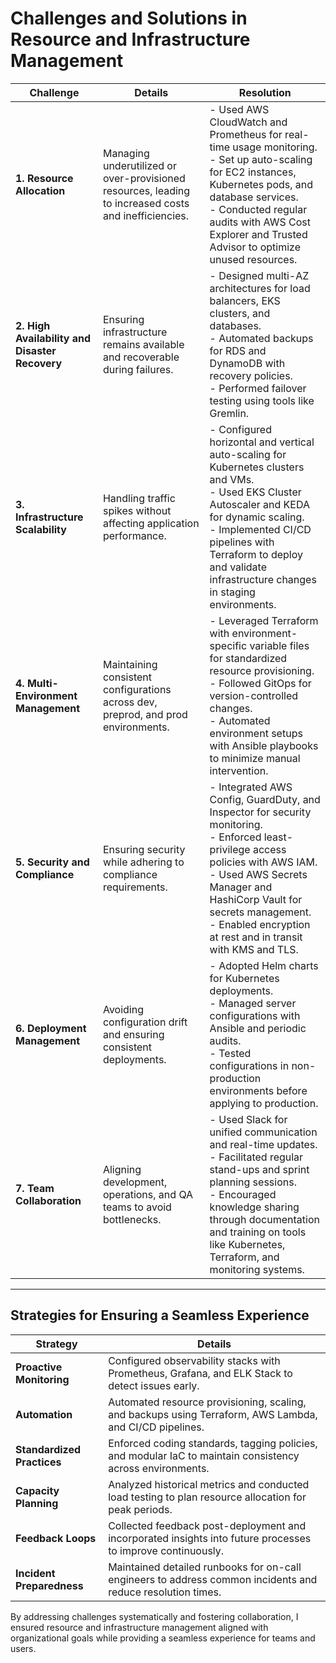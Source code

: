# Challenges and Solutions in Resource and Infrastructure Management

| **Challenge**                        | **Details**                                                                                                                                                                                                                                 | **Resolution**                                                                                                                                                                                                                                                                                                    |
|--------------------------------------|-------------------------------------------------------------------------------------------------------------------------------------------------------------------------------------------------------------------------------------------|-------------------------------------------------------------------------------------------------------------------------------------------------------------------------------------------------------------------------------------------------------------------------------------------------------------------|
| **1. Resource Allocation**           | Managing underutilized or over-provisioned resources, leading to increased costs and inefficiencies.                                                                                                                                       | - Used AWS CloudWatch and Prometheus for real-time usage monitoring.<br>- Set up auto-scaling for EC2 instances, Kubernetes pods, and database services.<br>- Conducted regular audits with AWS Cost Explorer and Trusted Advisor to optimize unused resources.                                                     |
| **2. High Availability and Disaster Recovery** | Ensuring infrastructure remains available and recoverable during failures.                                                                                                                                                                | - Designed multi-AZ architectures for load balancers, EKS clusters, and databases.<br>- Automated backups for RDS and DynamoDB with recovery policies.<br>- Performed failover testing using tools like Gremlin.                                                                                                    |
| **3. Infrastructure Scalability**    | Handling traffic spikes without affecting application performance.                                                                                                                                                                        | - Configured horizontal and vertical auto-scaling for Kubernetes clusters and VMs.<br>- Used EKS Cluster Autoscaler and KEDA for dynamic scaling.<br>- Implemented CI/CD pipelines with Terraform to deploy and validate infrastructure changes in staging environments.                                               |
| **4. Multi-Environment Management**  | Maintaining consistent configurations across dev, preprod, and prod environments.                                                                                                                                                        | - Leveraged Terraform with environment-specific variable files for standardized resource provisioning.<br>- Followed GitOps for version-controlled changes.<br>- Automated environment setups with Ansible playbooks to minimize manual intervention.                                                                |
| **5. Security and Compliance**       | Ensuring security while adhering to compliance requirements.                                                                                                                                                                              | - Integrated AWS Config, GuardDuty, and Inspector for security monitoring.<br>- Enforced least-privilege access policies with AWS IAM.<br>- Used AWS Secrets Manager and HashiCorp Vault for secrets management.<br>- Enabled encryption at rest and in transit with KMS and TLS.                                     |
| **6. Deployment Management**         | Avoiding configuration drift and ensuring consistent deployments.                                                                                                                                                                         | - Adopted Helm charts for Kubernetes deployments.<br>- Managed server configurations with Ansible and periodic audits.<br>- Tested configurations in non-production environments before applying to production.                                                                                                     |
| **7. Team Collaboration**            | Aligning development, operations, and QA teams to avoid bottlenecks.                                                                                                                                                                      | - Used Slack for unified communication and real-time updates.<br>- Facilitated regular stand-ups and sprint planning sessions.<br>- Encouraged knowledge sharing through documentation and training on tools like Kubernetes, Terraform, and monitoring systems.                                                      |

---

## Strategies for Ensuring a Seamless Experience

| **Strategy**                 | **Details**                                                                                                                                                                           |
|------------------------------|---------------------------------------------------------------------------------------------------------------------------------------------------------------------------------------|
| **Proactive Monitoring**     | Configured observability stacks with Prometheus, Grafana, and ELK Stack to detect issues early.                                                                                     |
| **Automation**               | Automated resource provisioning, scaling, and backups using Terraform, AWS Lambda, and CI/CD pipelines.                                                                             |
| **Standardized Practices**   | Enforced coding standards, tagging policies, and modular IaC to maintain consistency across environments.                                                                            |
| **Capacity Planning**        | Analyzed historical metrics and conducted load testing to plan resource allocation for peak periods.                                                                                |
| **Feedback Loops**           | Collected feedback post-deployment and incorporated insights into future processes to improve continuously.                                                                         |
| **Incident Preparedness**    | Maintained detailed runbooks for on-call engineers to address common incidents and reduce resolution times.                                                                          |

By addressing challenges systematically and fostering collaboration, I ensured resource and infrastructure management aligned with organizational
goals while providing a seamless experience for teams and users.
